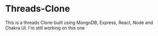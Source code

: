 # Threads-Clone
This is a threads Clone built using MongoDB, Express, React, Node and Chakra UI.
I'm still working on this one
